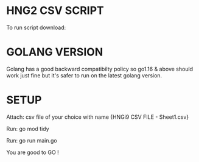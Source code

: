 # HNG2 CSV SCRIPT
To run script download:

# GOLANG VERSION

Golang has a good backward compatibilty policy so go1.16 & above should work just fine but it's safer to run on the latest golang version.

# SETUP

Attach: csv file of your choice with name {HNGi9 CSV FILE - Sheet1.csv} 

Run: go mod tidy

Run: go run main.go

You are good to GO !
